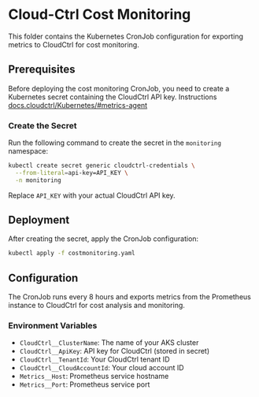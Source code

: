 # Cloud-Ctrl Cost Monitoring

This folder contains the Kubernetes CronJob configuration for exporting metrics to CloudCtrl for cost monitoring.

## Prerequisites

Before deploying the cost monitoring CronJob, you need to create a Kubernetes secret containing the CloudCtrl API key. Instructions [docs.cloudctrl/Kubernetes/#metrics-agent](https://docs.cloudctrl.com.au/Kubernetes/#metrics-agent)

### Create the Secret

Run the following command to create the secret in the `monitoring` namespace:

```bash
kubectl create secret generic cloudctrl-credentials \
  --from-literal=api-key=API_KEY \
  -n monitoring
```

Replace `API_KEY` with your actual CloudCtrl API key.

## Deployment

After creating the secret, apply the CronJob configuration:

```bash
kubectl apply -f costmonitoring.yaml
```

## Configuration

The CronJob runs every 8 hours and exports metrics from the Prometheus instance to CloudCtrl for cost analysis and monitoring.

### Environment Variables

- `CloudCtrl__ClusterName`: The name of your AKS cluster
- `CloudCtrl__ApiKey`: API key for CloudCtrl (stored in secret)
- `CloudCtrl__TenantId`: Your CloudCtrl tenant ID
- `CloudCtrl__CloudAccountId`: Your cloud account ID
- `Metrics__Host`: Prometheus service hostname
- `Metrics__Port`: Prometheus service port

